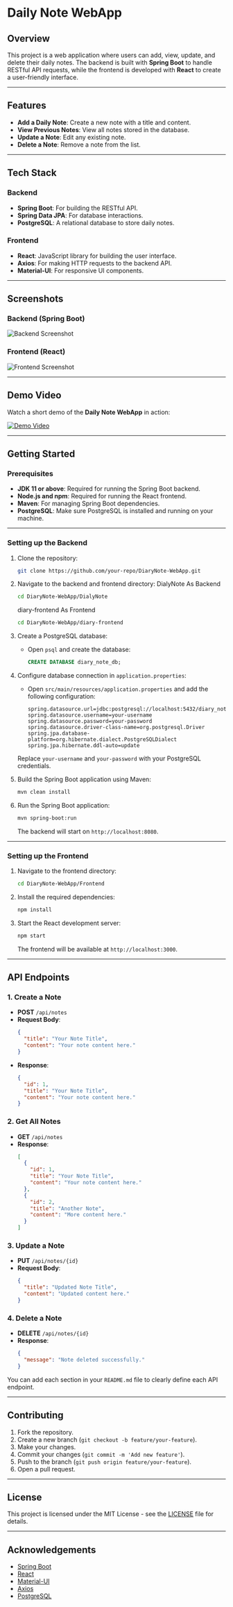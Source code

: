 # Daily Note WebApp

## Overview
This project is a web application where users can add, view, update, and delete their daily notes. The backend is built with **Spring Boot** to handle RESTful API requests, while the frontend is developed with **React** to create a user-friendly interface.

---

## Features
- **Add a Daily Note**: Create a new note with a title and content.
- **View Previous Notes**: View all notes stored in the database.
- **Update a Note**: Edit any existing note.
- **Delete a Note**: Remove a note from the list.

---

## Tech Stack

### Backend
- **Spring Boot**: For building the RESTful API.
- **Spring Data JPA**: For database interactions.
- **PostgreSQL**: A relational database to store daily notes.

### Frontend
- **React**: JavaScript library for building the user interface.
- **Axios**: For making HTTP requests to the backend API.
- **Material-UI**: For responsive UI components.

---

## Screenshots

### Backend (Spring Boot)
![Backend Screenshot](path/to/backend-screenshot.png)

### Frontend (React)
![Frontend Screenshot](path/to/frontend-screenshot.png)

---

## Demo Video
Watch a short demo of the **Daily Note WebApp** in action:

[![Demo Video](https://img.youtube.com/vi/your-video-id/0.jpg)](https://www.youtube.com/watch?v=your-video-id)

---

## Getting Started

### Prerequisites
- **JDK 11 or above**: Required for running the Spring Boot backend.
- **Node.js and npm**: Required for running the React frontend.
- **Maven**: For managing Spring Boot dependencies.
- **PostgreSQL**: Make sure PostgreSQL is installed and running on your machine.

---

### Setting up the Backend

1. Clone the repository:
   ```bash
   git clone https://github.com/your-repo/DiaryNote-WebApp.git

2. Navigate to the backend and frontend directory:
   DialyNote As Backend
   ```bash
   cd DiaryNote-WebApp/DialyNote
   ```
   diary-frontend As Frontend
   ```bash
   cd DiaryNote-WebApp/diary-frontend
   ```

4. Create a PostgreSQL database:
   - Open `psql` and create the database:
     ```sql
     CREATE DATABASE diary_note_db;
     ```

5. Configure database connection in `application.properties`:

   - Open `src/main/resources/application.properties` and add the following configuration:
     ```properties
     spring.datasource.url=jdbc:postgresql://localhost:5432/diary_note_db
     spring.datasource.username=your-username
     spring.datasource.password=your-password
     spring.datasource.driver-class-name=org.postgresql.Driver
     spring.jpa.database-platform=org.hibernate.dialect.PostgreSQLDialect
     spring.jpa.hibernate.ddl-auto=update
     ```

   Replace `your-username` and `your-password` with your PostgreSQL credentials.

6. Build the Spring Boot application using Maven:
   ```bash
   mvn clean install
   ```

7. Run the Spring Boot application:
   ```bash
   mvn spring-boot:run
   ```

   The backend will start on `http://localhost:8080`.

---

### Setting up the Frontend

1. Navigate to the frontend directory:
   ```bash
   cd DiaryNote-WebApp/Frontend
   ```

2. Install the required dependencies:
   ```bash
   npm install
   ```

3. Start the React development server:
   ```bash
   npm start
   ```

   The frontend will be available at `http://localhost:3000`.

---

## API Endpoints

### 1. **Create a Note**
- **POST** `/api/notes`
- **Request Body**:
  ```json
  {
    "title": "Your Note Title",
    "content": "Your note content here."
  }
  ```
- **Response**: 
  ```json
  {
    "id": 1,
    "title": "Your Note Title",
    "content": "Your note content here."
  }
  ```

### 2. **Get All Notes**
- **GET** `/api/notes`
- **Response**:
  ```json
  [
    {
      "id": 1,
      "title": "Your Note Title",
      "content": "Your note content here."
    },
    {
      "id": 2,
      "title": "Another Note",
      "content": "More content here."
    }
  ]
  ```

### 3. **Update a Note**
- **PUT** `/api/notes/{id}`
- **Request Body**:
  ```json
  {
    "title": "Updated Note Title",
    "content": "Updated content here."
  }
  ```

### 4. **Delete a Note**
- **DELETE** `/api/notes/{id}`
- **Response**: 
  ```json
  {
    "message": "Note deleted successfully."
  }
  ```

You can add each section in your `README.md` file to clearly define each API endpoint.

---

## Contributing

1. Fork the repository.
2. Create a new branch (`git checkout -b feature/your-feature`).
3. Make your changes.
4. Commit your changes (`git commit -m 'Add new feature'`).
5. Push to the branch (`git push origin feature/your-feature`).
6. Open a pull request.

---

## License

This project is licensed under the MIT License - see the [LICENSE](LICENSE) file for details.

---

## Acknowledgements

- [Spring Boot](https://spring.io/projects/spring-boot)
- [React](https://reactjs.org/)
- [Material-UI](https://mui.com/)
- [Axios](https://axios-http.com/)
- [PostgreSQL](https://www.postgresql.org/)
